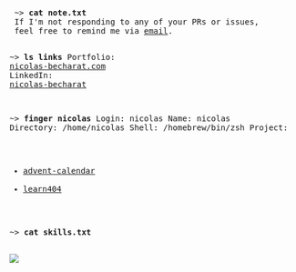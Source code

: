 <div align="left">
  <pre>
 ~> <strong>cat note.txt</strong>
 If I'm not responding to any of your PRs or issues,
 feel free to remind me via <a href="mailto:pro@nicolas-becharat.com">email</a>.

~> <strong>ls links</strong>
Portfolio:      <a rel=me href="https://nicolas-becharat.com">nicolas-becharat.com</a>
LinkedIn:       <a rel=me href="https://www.linkedin.com/in/nicolas-becharat/">nicolas-becharat</a>

~> <strong>finger nicolas</strong>
Login: nicolas                          Name: nicolas
Directory: /home/nicolas                Shell: /homebrew/bin/zsh
Project:
- <a href="https://github.com/La-404-Devinci/advent-daily-frontend">advent-calendar</a>
- <a href="https://github.com/learn404/Learn404">learn404</a>

~> <strong>cat skills.txt</strong>

<img src="https://skillicons.dev/icons?i=html,css,sass,tailwind,js,ts,git,docker,svelte,threejs,react,nextjs,php,symfony,nodejs,express,prisma,py&perline=9&theme=light" />
</pre>
</div>





